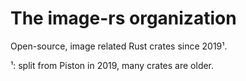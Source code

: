 # The image-rs organization

Open-source, image related Rust crates since 2019¹.

¹: split from Piston in 2019, many crates are older.
